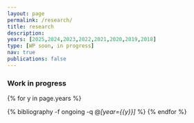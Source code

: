 ```yaml
---
layout: page
permalink: /research/
title: research
description: 
years: [2025,2024,2023,2022,2021,2020,2019,2018]
type: [WP soon, in progress]
nav: true
publications: false
---
```



### Work in progress
<div class="publications">

{% for y in page.years %}
  <!-- <h2 class="year">{{y}}</h2> -->
  {% bibliography -f ongoing -q @*[year={{y}}]* %}
{% endfor %}

</div>
